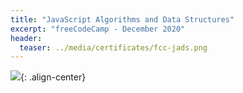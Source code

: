```yaml
---
title: "JavaScript Algorithms and Data Structures"
excerpt: "freeCodeCamp - December 2020"
header:
  teaser: ../media/certificates/fcc-jads.png
---
```

[<img src="../../media/certificates/fcc-jads.png">](https://www.freecodecamp.org/certification/joshlevy/javascript-algorithms-and-data-structures){: .align-center}


